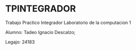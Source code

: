 # TPINTEGRADOR
Trabajo Practico Integrador Laboratorio de la computacion 1

Alumno: Tadeo Ignacio Descalzo;

Legajo: 24183
